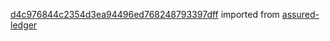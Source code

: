 [d4c976844c2354d3ea94496ed768248793397dff](https://github.com/insolar/assured-ledger/commit/d4c976844c2354d3ea94496ed768248793397dff) imported from [assured-ledger](https://github.com/insolar/assured-ledger)
